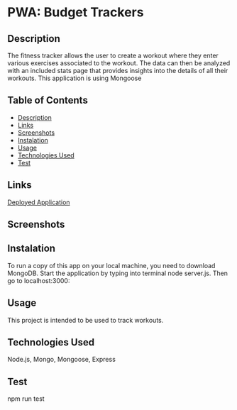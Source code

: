 # PWA: Budget Trackers

## Description

The fitness tracker allows the user to create a workout where they enter various exercises associated to the workout. The data can then be analyzed with an included stats page that provides insights into the details of all their workouts. 
This application is using Mongoose

## Table of Contents
- [Description](#Description)
- [Links](#Links) 
- [Screenshots](#Screenshots)
- [Instalation](#Instalation)
- [Usage](#Usage)
- [Technologies Used](#TechnologiesUsed)
- [Test](#Test)

## Links

[Deployed Application](https://cryptic-escarpment-79672.herokuapp.com/)


## Screenshots



## Instalation 
To run a copy of this app on your local machine, you need to download MongoDB. 
Start the application by typing into terminal node server.js. Then go to localhost:3000:



## Usage 
This project is intended to be used to track workouts.
## Technologies Used
Node.js, Mongo, Mongoose, Express

## Test
npm run test
